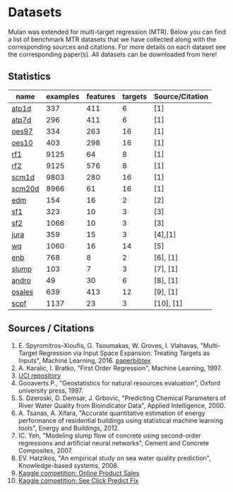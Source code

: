 # Datasets
Mulan was extended for multi-target regression (MTR). Below you can find a list of benchmark MTR datasets that we have collected along with the corresponding sources and citations. For more details on each dataset see the corresponding paper(s). All datasets can be downloaded from here!

## Statistics 
| name | examples | features | targets | Source/Citation | 
| ---- | -------- | -------- | ------- | --------------- |
| [atp1d](https://github.com/tsoumakas/mulan/tree/master/data/multi-target/atp1d.arff) | 337 | 411 | 6 | [1] |
| [atp7d](https://github.com/tsoumakas/mulan/tree/master/data/multi-target/atp7d.arff)	| 296 | 411	| 6	| [1] |
| [oes97](https://github.com/tsoumakas/mulan/tree/master/data/multi-target/oes97.arff)	| 334 | 263 | 16 | [1] |
| [oes10](https://github.com/tsoumakas/mulan/tree/master/data/multi-target/oes10.arff) | 403 | 298 | 16 | [1] |
| [rf1](https://github.com/tsoumakas/mulan/tree/master/data/multi-target/rf1.arff) | 9125 | 64 | 8 | [1] |
| [rf2](https://github.com/tsoumakas/mulan/tree/master/data/multi-target/rf2.arff) | 9125 | 576 | 8 | [1] |
| [scm1d](https://github.com/tsoumakas/mulan/tree/master/data/multi-target/scm1d.arff)	| 9803 | 280 | 16 | [1] |
| [scm20d](https://github.com/tsoumakas/mulan/tree/master/data/multi-target/scm20d.arff) | 8966 | 61 | 16 | [1] |
| [edm](https://github.com/tsoumakas/mulan/tree/master/data/multi-target/edm.arff) | 154 | 16 | 2 | [2] |
| [sf1](https://github.com/tsoumakas/mulan/tree/master/data/multi-target/sf1.arff) | 323 | 10 | 3 | [3] |
| [sf2](https://github.com/tsoumakas/mulan/tree/master/data/multi-target/sf2.arff) | 1066 | 10 | 3 | [3] |
| [jura](https://github.com/tsoumakas/mulan/tree/master/data/multi-target/jura.arff) | 359 | 15 | 3 | [4],[1] |
| [wq](https://github.com/tsoumakas/mulan/tree/master/data/multi-target/wq.arff) | 1060 | 16 | 14 | [5] |
| [enb](https://github.com/tsoumakas/mulan/tree/master/data/multi-target/enb.arff) | 768 | 8 | 2 | [6], [1] |
| [slump](https://github.com/tsoumakas/mulan/tree/master/data/multi-target/slump.arff) | 103 | 7 | 3 | [7], [1] |
| [andro](https://github.com/tsoumakas/mulan/tree/master/data/multi-target/andro.arff)	| 49 | 30 | 6 | [8], [1] |
| [osales](https://github.com/tsoumakas/mulan/tree/master/data/multi-target/osales.arff) | 639 | 413 | 12 | [9], [1] |
| [scpf](https://github.com/tsoumakas/mulan/tree/master/data/multi-target/scpf.arff) | 1137 | 23 | 3 | [10], [1] |

## Sources / Citations
1. E. Spyromitros-Xioufis, G. Tsoumakas, W. Groves, I. Vlahavas, "Multi-Target Regression via Input Space Expansion: Treating Targets as Inputs", Machine Learning, 2016. [paper](http://link.springer.com/article/10.1007%2Fs10994-016-5546-z)[bibtex](http://users.auth.gr/espyromi/publications/bibtex/spyromitros2016mlj.bib)
2. A. Karalic, I. Bratko, "First Order Regression", Machine Learning, 1997.
3. [UCI repository](http://archive.ics.uci.edu/ml/datasets/Solar+Flare)
4. Gooaverts P., "Geostatistics for natural resources evaluation", Oxford university press, 1997.
5. S. Dzeroski, D. Demsar, J. Grbovic, "Predicting Chemical Parameters of River Water Quality from Bioindicator Data", Applied Intelligence, 2000.
6. A. Tsanas, A. Xifara, "Accurate quantitative estimation of energy performance of residential buildings using statistical machine learning tools", Energy and Buildings, 2012.
7. IC. Yeh, "Modeling slump flow of concrete using second-order regressions and artificial neural networks", Cement and Concrete Composites, 2007.
8. EV. Hatzikos, "An empirical study on sea water quality prediction", Knowledge-based systems, 2008.
9. [Kaggle competition: Online Product Sales](https://www.kaggle.com/c/online-sales)
10. [Kaggle competition: See Click Predict Fix](https://www.kaggle.com/c/see-click-predict-fix)